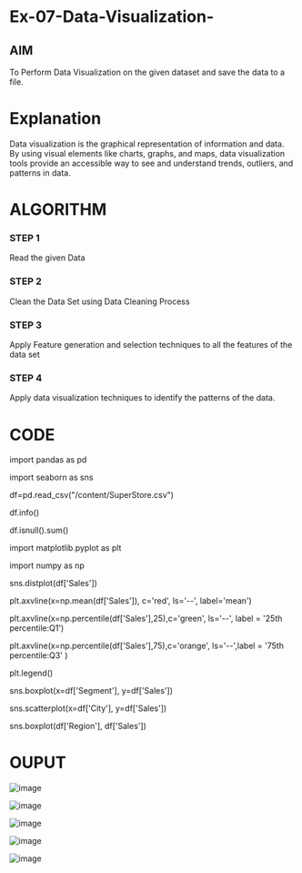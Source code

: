 # Ex-07-Data-Visualization-

## AIM
To Perform Data Visualization on the given dataset and save the data to a file. 

# Explanation
Data visualization is the graphical representation of information and data. By using visual elements like charts, graphs, and maps, data visualization tools provide an accessible way to see and understand trends, outliers, and patterns in data.

# ALGORITHM
### STEP 1
Read the given Data
### STEP 2
Clean the Data Set using Data Cleaning Process
### STEP 3
Apply Feature generation and selection techniques to all the features of the data set
### STEP 4
Apply data visualization techniques to identify the patterns of the data.


# CODE
import pandas as pd

import seaborn as sns

df=pd.read_csv("/content/SuperStore.csv")

df.info()

df.isnull().sum()

import matplotlib.pyplot as plt

import numpy as np

sns.distplot(df['Sales'])

plt.axvline(x=np.mean(df['Sales']), c='red', ls='--', label='mean')

plt.axvline(x=np.percentile(df['Sales'],25),c='green', ls='--', label = '25th percentile:Q1')

plt.axvline(x=np.percentile(df['Sales'],75),c='orange', ls='--',label = '75th percentile:Q3' )

plt.legend()

sns.boxplot(x=df['Segment'], y=df['Sales'])

sns.scatterplot(x=df['City'], y=df['Sales'])

sns.boxplot(df['Region'], df['Sales'])


# OUPUT
![image](https://user-images.githubusercontent.com/95408674/201485223-e2964966-45d5-4d20-998d-bd330cb2e025.png)

![image](https://user-images.githubusercontent.com/95408674/201485259-5171e370-dd53-489e-8396-daf8c8e7dfd5.png)

![image](https://user-images.githubusercontent.com/95408674/201485295-426e6497-ecd0-415e-b135-322e874577dc.png)

![image](https://user-images.githubusercontent.com/95408674/201485323-e0566fe7-3d83-455b-ae88-47c8d2e09b02.png)

![image](https://user-images.githubusercontent.com/95408674/201485364-16dd99aa-3bc0-4440-a6c6-eef442014d93.png)



